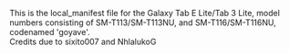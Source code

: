 This is the local_manifest file for the Galaxy Tab E Lite/Tab 3 Lite, model numbers consisting of SM-T113/SM-T113NU, and SM-T116/SM-T116NU, codenamed 'goyave'.
</br>
Credits due to sixito007 and NhlalukoG
